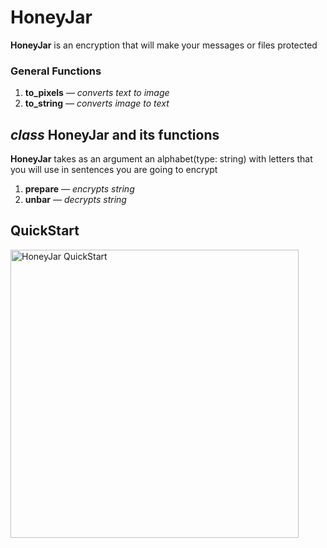 # HoneyJar
**HoneyJar** is an encryption that will make your messages or files protected

### General Functions
1) **to_pixels** *— converts text to image*
2) **to_string** *— converts image to text*

## _class_ HoneyJar and its functions
**HoneyJar** takes as an argument an alphabet(type: string) with letters that you will use in sentences you are going to encrypt
1) **prepare** *— encrypts string*
2) **unbar** *— decrypts string*

## QuickStart
<img width="461" alt="HoneyJar QuickStart" src="https://user-images.githubusercontent.com/65075625/226047170-07c9ce58-0370-41c9-9aa0-349ab4195f86.png">




